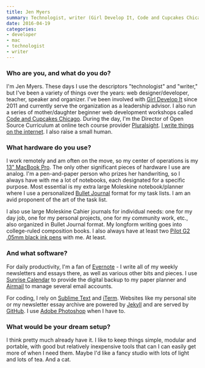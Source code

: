 ```yaml
---
title: Jen Myers
summary: Technologist, writer (Girl Develop It, Code and Cupcakes Chicago)
date: 2016-04-19
categories:
- developer
- mac
- technologist
- writer
---
```


### Who are you, and what do you do?

I'm Jen Myers. These days I use the descriptors "technologist" and "writer," but I've been a variety of things over the years: web designer/developer, teacher, speaker and organizer. I've been involved with [Girl Develop It](http://girldevelopit.com/ "A non-profit that helps women learn to code.") since 2011 and currently serve the organization as a leadership advisor. I also run a series of mother/daughter beginner web development workshops called [Code and Cupcakes Chicago](http://codeandcupcakes.net/ "A Chicago coding workshop for mothers and their daughters."). During the day, I'm the Director of Open Source Curriculum at online tech course provider [Pluralsight][]. [I write things on the internet](http://jenmyers.net/ "Jen's website."). I also raise a small human.

### What hardware do you use?

I work remotely and am often on the move, so my center of operations is my [13" MacBook Pro][macbook-pro]. The only other significant pieces of hardware I use are analog. I'm a pen-and-paper person who prizes her handwriting, so I always have with me a lot of notebooks, each designated for a specific purpose. Most essential is my extra large Moleskine notebook/planner where I use a personalized [Bullet Journal][bullet-journal] format for my task lists. I am an avid proponent of the art of the task list.

I also use large Moleskine Cahier journals for individual needs: one for my day job, one for my personal projects, one for my community work, etc., also organized in Bullet Journal format. My longform writing goes into college-ruled composition books. I also always have at least two [Pilot G2 .05mm black ink pens][g2.2] with me. At least.

### And what software?

For daily productivity, I'm a fan of [Evernote][] - I write all of my weekly newsletters and essays there, as well as various other bits and pieces. I use [Sunrise Calendar][sunrise] to provide the digital backup to my paper planner and [Airmail][] to manage several email accounts.

For coding, I rely on [Sublime Text][sublime-text] and [iTerm][iterm2]. Websites like my personal site or my newsletter essay archive are powered by [Jekyll][] and are served by [GitHub][]. I use [Adobe Photoshop][photoshop] when I have to.

### What would be your dream setup?

I think pretty much already have it. I like to keep things simple, modular and portable, with good but relatively inexpensive tools that can I can easily get more of when I need them. Maybe I'd like a fancy studio with lots of light and lots of tea. And a cat.

[airmail]: http://airmailapp.com/ "A mail client for the Mac."
[bullet-journal]: https://bulletjournal.com/ "An organisational notebook."
[evernote]: https://evernote.com/ "Online software for capturing notes."
[g2.2]: https://www.jetpens.com/Pilot-G2-Original-Gel-Pens/ct/610 "A pen."
[github]: https://github.com/ "A Git code repository service."
[iterm2]: https://iterm2.com/ "An alternative terminal application for macOS."
[jekyll]: https://jekyllrb.com/ "A static site generator."
[macbook-pro]: https://www.apple.com/macbook-pro/ "A laptop."
[photoshop]: https://www.adobe.com/products/photoshop.html "A bitmap image editor."
[pluralsight]: https://www.pluralsight.com "An online tech training service."
[sublime-text]: http://www.sublimetext.com/ "A coder's text editor."
[sunrise]: https://itunes.apple.com/app/sunrise-calendar/id886106985 "A Mac app for viewing your Google Calendar."
